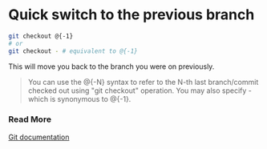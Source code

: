 # Quick switch to the previous branch



```bash
git checkout @{-1}
# or
git checkout - # equivalent to @{-1}
```

This will move you back to the branch you were on previously.

> You can use the @{-N} syntax to refer to the N-th last branch/commit checked out using "git checkout" operation. You may also specify - which is synonymous to @{-1}.

### Read More

[Git documentation](https://git-scm.com/docs/git-checkout#Documentation/git-checkout.txt-ltbranchgt)


